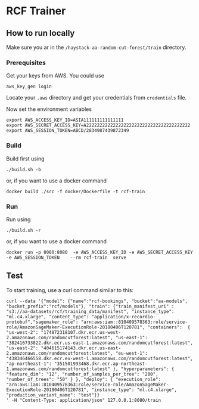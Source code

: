 # RCF Trainer

## How to run locally

Make sure you ar in the ```/haystack-aa-random-cut-forest/train``` directory.

### Prerequisites
Get your keys from AWS. You could use

```aws_key_gen login```

Locate your ```.aws``` directory and get your credentials from ```credentials``` file.

Now set the environment variables
```
export AWS_ACCESS_KEY_ID=ASIA111111111111111
export AWS_SECRET_ACCESS_KEY=A222222222222222222222222222222222222222
export AWS_SESSION_TOKEN=ABCD/2834987439872349
```

### Build
Build first using

```./build.sh -b```

or, if you want to use a docker command

```docker build ./src -f docker/Dockerfile -t rcf-train```

### Run
Run using

```./build.sh -r```

or, if you want to use a docker command

```docker run -p 8080:8080  -e AWS_ACCESS_KEY_ID -e AWS_SECRET_ACCESS_KEY -e AWS_SESSION_TOKEN    --rm rcf-train  serve```

## Test
To start training, use a curl command similar to this:
```
curl --data '{"model": {"name":"rcf-bookings", "bucket":"aa-models", "bucket_prefix":"rcf/models"}, "train": {"train_manifest_uri" : "s3://aa-datasets/rcf/training_data/manifest", "instance_type": "ml.c4.xlarge", "content_type": "application/x-recordio-protobuf","sagemaker_role": "arn:aws:iam::810409578363:role/service-role/AmazonSageMaker-ExecutionRole-20180406T120781", "containers":  { "us-west-2": "174872318107.dkr.ecr.us-west-2.amazonaws.com/randomcutforest:latest", "us-east-1": "382416733822.dkr.ecr.us-east-1.amazonaws.com/randomcutforest:latest", "us-east-2": "404615174143.dkr.ecr.us-east-2.amazonaws.com/randomcutforest:latest", "eu-west-1": "438346466558.dkr.ecr.eu-west-1.amazonaws.com/randomcutforest:latest", "ap-northeast-1": "351501993468.dkr.ecr.ap-northeast-1.amazonaws.com/randomcutforest:latest" }, "hyperparameters": { "feature_dim": "12", "number_of_samples_per_tree": "200", "number_of_trees": "50" } }, "deploy": { "execution_role": "arn:aws:iam::810409578363:role/service-role/AmazonSageMaker-ExecutionRole-20180406T120781", "instance_type": "ml.c4.xlarge", "production_variant_name": "test"}}
' -H "Content-Type: application/json" 127.0.0.1:8080/train
```

